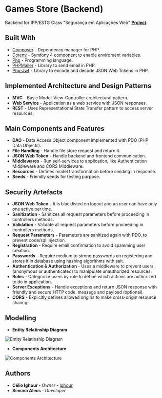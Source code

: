 # Games Store (Backend)

Backend for IPP/ESTG Class "Segurança em Aplicações Web" **[Project](https://gitlab.com/ighour-learn/ipp/saw/trabalho)**.

## Built With

* [Composer](https://getcomposer.org/) - Dependency manager for PHP.
* [Dotenv](https://symfony.com/doc/current/components/dotenv.html) - Symfony 4 component to enable enviroment variables.
* [Php](http://php.net/) - Programming language.
* [PHPMailer](https://github.com/PHPMailer/PHPMailer) - Library to send email in PHP.
* [Php-Jwt](https://github.com/firebase/php-jwt) - Library to encode and decode JSON Web Tokens in PHP.

## Implemented Architecture and Design Patterns

* **MVC** - Basic Model-View-Controller architectural pattern.
* **Web Service** - Application as a web service with JSON responses.
* **REST** - Uses Representational State Transfer pattern to access server resources.

## Main Components and Features

* **DAO** - Data Access Object component implemented with PDO (PHP Data Objects).
* **File Handling** - Handle file store request and return it.
* **JSON Web Token** - Handle backend and frontend communication.
* **Middlewares** - Run self-services to application, like Authentication Middleware and CORS Middleware.
* **Resources** - Defines model transformation before sending in response.
* **Seeds** - Friendly seeds for testing purpose.

## Security Artefacts

* **JSON Web Token** - It is blacklisted on logout and an user can have only one active per time.
* **Sanitization** - Sanitizes all request parameters before proceeding in controllers methods.
* **Validation** - Validate all request parameters before proceeding in controllers methods.
* **Request Parameters** - Parameters are sanitized again with PDO, to prevent code/sql injection.
* **Registration** - Require email confirmation to avoid spamming user creation.
* **Passwords** - Require medium to strong passwords on registering and stores it in database using hashing algorithms with salt.
* **Authentication & Authorization** - Uses a middleware to prevent users (anonymous or authenticated) to manipulate unauthorized resources.
* **Roles** - Categorize users by role to define which actions are authorized to do in application.
* **Server Exceptions** - Handle exceptions and return JSON response with friendly and secure HTTP code, message and payload (optional).
* **CORS** - Explicitly defines allowed origins to make cross-origin resource sharing.

## Modelling

* **Entity Relatinship Diagram**

![Entity Relatinship Diagram](https://gitlab.com/ighour-learn/ipp/saw/backend/uploads/a039c83f8d0fdf7915abfbc79c3d7061/SAW_Backend_ER__1_.png)

* **Components Architecture**

![Components Architecture](https://gitlab.com/ighour-learn/ipp/saw/backend/uploads/bcb0a8880a1c43d7a2d9b6f8bd2e9719/App_Arquitecture__1___1_.png)

## Authors

* **Célio Ighour** - *Owner* - [Ighour](https://github.com/ighour)
* **Simona Alecs** - *Developer*